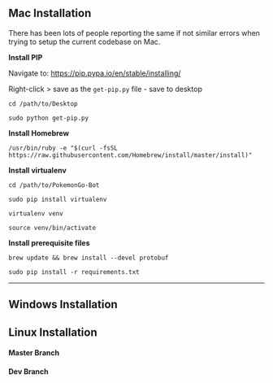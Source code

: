 ## Mac Installation
There has been lots of people reporting the same if not similar errors when trying to setup the current codebase on Mac.

**Install PIP**

Navigate to: https://pip.pypa.io/en/stable/installing/

Right-click > save as the `get-pip.py` file - save to desktop

`cd /path/to/Desktop`

`sudo python get-pip.py`

**Install Homebrew**

`/usr/bin/ruby -e "$(curl -fsSL https://raw.githubusercontent.com/Homebrew/install/master/install)"`


**Install virtualenv**

`cd /path/to/PokemonGo-Bot`

`sudo pip install virtualenv`

`virtualenv venv`

`source venv/bin/activate`

**Install prerequisite files**

`brew update && brew install --devel protobuf`

`sudo pip install -r requirements.txt`


***

## Windows Installation

## Linux Installation

#### Master Branch  
#### Dev Branch  